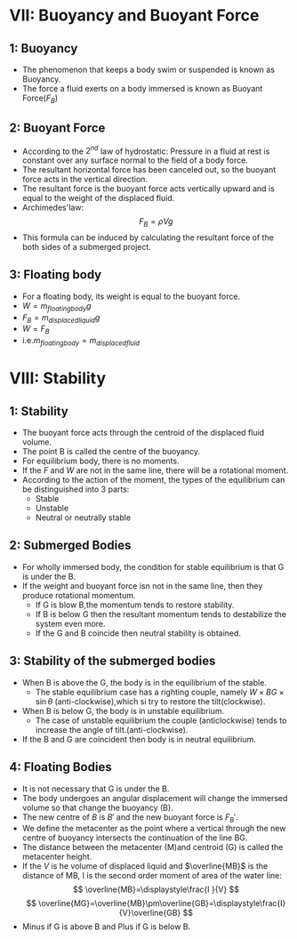 # VII: Buoyancy and Buoyant Force
## 1: Buoyancy
* The phenomenon that keeps a body swim or suspended is known as Buoyancy.
* The force a fluid exerts on a body immersed is known as Buoyant Force($F_B$)
## 2: Buoyant Force
* According to the $2^{nd}$ law of hydrostatic: Pressure in a fluid at rest is constant over any surface normal to the field of a body force.
* The resultant horizontal force has been canceled out, so the buoyant force acts in the vertical direction.
*  The resultant force is the buoyant force acts vertically upward and is equal to the weight of the displaced fluid.
*  Archimedes'law:
$$
F_B=\rho Vg
$$
* This formula can be induced by calculating the resultant force of the both sides of a submerged project.
## 3: Floating body
* For a floating body, its weight is equal to the buoyant force.
* $W=m_{floating body}g$
* $F_B=m_{displaced liquid}g$
* $W=F_B$
* i.e.$m_{floating body}=m_{displaced fluid}$
# VIII: Stability
## 1: Stability
* The buoyant force acts through the centroid of the displaced fluid volume.
* The point B is called the centre of the buoyancy.
* For equilibrium body, there is no moments.
* If the $F$ and $W$ are not in the same line, there will be a rotational moment.
* According to the action of the moment, the types of the equilibrium can be distinguished into 3 parts:
     * Stable
     * Unstable
     * Neutral or neutrally stable
## 2: Submerged Bodies
* For wholly immersed body, the condition for stable equilibrium is that G is under the B.
* If the weight and buoyant force isn not in the same line, then they produce rotational momentum.
   * If G is blow B,the momentum tends to  restore stability.
   * If B is below G then the resultant momentum tends to destabilize the system even more.
   * If the G and B coincide then neutral stability is obtained.
## 3: Stability of the submerged bodies
* When B is above the G, the body is in the equilibrium of the stable.
   * The stable equilibrium case has a righting couple, namely $W\times BG\times \sin\theta$ (anti-clockwise),which si try to restore the tilt(clockwise).
* When B is below G, the body is in unstable equilibrium.
    * The case of unstable equilibrium the couple (anticlockwise) tends to increase the angle of tilt.(anti-clockwise).
* If the B and G are coincident then body is in neutral equilibrium.
## 4: Floating Bodies
* It is not necessary that G is under the B.
* The body undergoes an angular displacement will change the immersed volume so that change the buoyancy (B).
* The new centre of $B$ is $B\prime$ and the new buoyant force is $F_B\prime$.
* We define the metacenter as the point where a vertical through the new centre of buoyancy intersects the continuation of the line BG.
* The distance between the metacenter (M)and centroid (G) is called the metacenter height.
* If the $V$ is he volume of displaced liquid and $\overline{MB}$ is the distance of MB, I is the second order moment of area of the water line:
$$
\overline{MB}=\displaystyle\frac{I }{V}
$$
$$
\overline{MG}=\overline{MB}\pm\overline{GB}=\displaystyle\frac{I}{V}\overline{GB}
$$
* Minus if G is above B and Plus if G is below B.